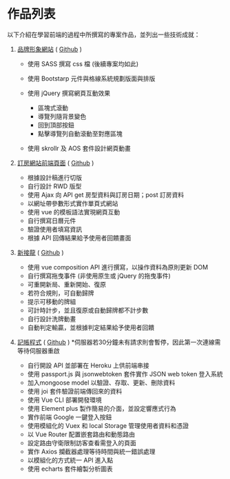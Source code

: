 # 作品列表
以下介紹在學習前端的過程中所撰寫的專案作品，並列出一些技術成就：

1. [品牌形象網站](https://cloudyclee.github.io/Brand_website/dist/index.html) ( [Github](https://github.com/cloudyclee/Brand_website) )
	- 使用 SASS 撰寫 css 檔 (後續專案均如此)
	- 使用 Bootstarp 元件與格線系統規劃版面與排版
	- 使用 jQuery 撰寫網頁互動效果
		
		* 區塊式滾動
		* 導覽列隨背景變色
		* 回到頂部按鈕
		* 點擊導覽列自動滾動至對應區塊
		
	- 使用 skrollr 及 AOS 套件設計網頁動畫

2. [訂房網站前端頁面](https://cloudyclee.github.io/Hotel-reservation/) ( [Github](https://github.com/cloudyclee/Hotel-reservation) )
	- 根據設計稿進行切版
	- 自行設計 RWD 版型
	- 使用 Ajax 向 API get 房型資料與訂房日期；post 訂房資料
	- 以網址帶參數形式實作單頁式網站
	- 使用 vue 的模板語法實現網頁互動
	- 自行撰寫日曆元件
	- 驗證使用者填寫資訊
	- 根據 API 回傳結果給予使用者回饋畫面

3. [新接龍](https://cloudyclee.github.io/Free_cell) ( [Github](https://github.com/cloudyclee/Free_cell) )
	- 使用 vue composition API 進行撰寫，以操作資料為原則更新 DOM
	- 自行撰寫拖曳事件 (非使用原生或 jQuery 的拖曳事件)
	- 可重開新局、重新開始、復原
	- 若符合規則，可自動歸牌
	- 提示可移動的牌組
	- 可計時計步，並且復原或自動歸牌都不計步數
	- 自行設計洗牌動畫
	- 自動判定輸贏，並根據判定結果給予使用者回饋

4. [記帳程式](https://cloudyclee.github.io/MyWallet/) ( [Github](https://github.com/cloudyclee/MyWallet) )
   *伺服器若30分鐘未有請求則會暫停，因此第一次連線需等待伺服器重啟 
	- 自行開設 API 並部署在 Heroku 上供前端串接
	- 使用 passport.js 與 jsonwebtoken 套件實作 JSON web token 登入系統
	- 加入mongoose model 以驗證、存取、更新、刪除資料
	- 使用 joi 套件驗證前端傳回來的資料
	- 使用 Vue CLI 部署開發環境
	- 使用 Element plus 製作簡易的介面，並設定響應式行為
	- 實作前端 Google 一鍵登入按鈕
	- 使用模組化的 Vuex 和 local Storage 管理使用者資料和憑證
	- 以 Vue Router 配置嵌套路由和動態路由
	- 設定路由守衛限制訪客查看需登入的頁面
	- 實作 Axios 攔截器處理等待時間與統一錯誤處理
	- 以模組化的方式統一 API 進入點
	- 使用 echarts 套件繪製分析圖表
  
  
